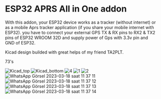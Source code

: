 # ESP32 APRS All in One addon
With this addon, your ESP32 device works as a tracker (without internet) or as a mobile Aprs tracker application (if you share your mobile internet with ESP32).
you have to connect your external GPS TX & RX pins to RX2 & TX2 pins of ESP32 WROOM 32D and supply power of Gps with 3.3v pin and GND of ESP32.

Kicad design builded with great helps of my friend TA2PLT.

73's


![Kicad_top](https://user-images.githubusercontent.com/5972349/231215530-2b1eae11-22d2-4504-90fb-feca52ab32b5.jpg)
![Kicad_bottom](https://user-images.githubusercontent.com/5972349/231215298-0ae98d42-5ba4-438f-aa29-f8314c658be5.jpg)
![4](https://user-images.githubusercontent.com/5972349/231215613-60669561-9bbf-4b13-81a7-5af68efcc736.jpg)
![1](https://user-images.githubusercontent.com/5972349/231215648-887fc2db-abe2-49da-81ad-b61f195978ca.jpg)
![2](https://user-images.githubusercontent.com/5972349/231215672-749dba7e-3bdb-455b-af4c-08ce5925c0d0.jpg)
![WhatsApp Görsel 2023-03-18 saat 11 37 11](https://user-images.githubusercontent.com/5972349/231215707-2aaf47d8-346a-4369-9a1e-e35c251fc975.jpg)
![WhatsApp Görsel 2023-03-18 saat 11 37 12](https://user-images.githubusercontent.com/5972349/231215711-a8012d6c-7219-48ea-bf00-bdc5e5dd915f.jpg)
![WhatsApp Görsel 2023-03-18 saat 11 37 13](https://user-images.githubusercontent.com/5972349/231215713-2eefc41f-9a16-46ea-9c33-9402353b4687.jpg)
![WhatsApp Görsel 2023-03-18 saat 11 37 14](https://user-images.githubusercontent.com/5972349/231215716-eb5c47ad-5a49-4794-9bbf-1522079f0fd6.jpg)
